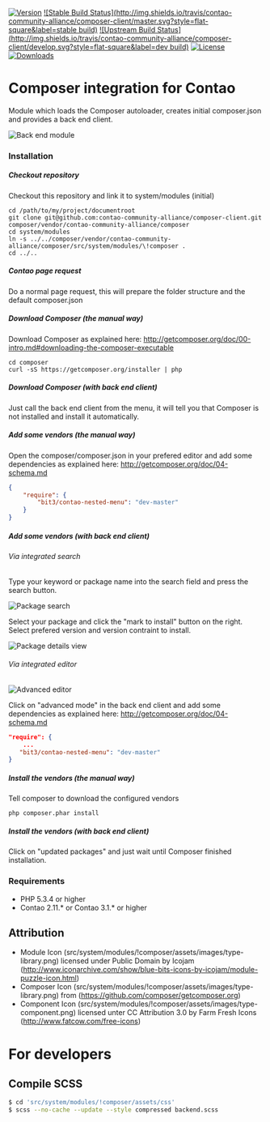[![Version](http://img.shields.io/packagist/v/contao-community-alliance/composer-client.svg?style=flat-square)](https://packagist.org/packages/contao-community-alliance/composer-client)
[![Stable Build Status](http://img.shields.io/travis/contao-community-alliance/composer-client/master.svg?style=flat-square&label=stable build)](https://travis-ci.org/contao-community-alliance/composer-client)
[![Upstream Build Status](http://img.shields.io/travis/contao-community-alliance/composer-client/develop.svg?style=flat-square&label=dev build)](https://travis-ci.org/contao-community-alliance/composer-client)
[![License](http://img.shields.io/packagist/l/contao-community-alliance/composer-client.svg?style=flat-square)](https://github.com/contao-community-alliance/composer-client/blob/master/LICENSE)
[![Downloads](http://img.shields.io/packagist/dt/contao-community-alliance/composer-client.svg?style=flat-square)](https://packagist.org/packages/contao-community-alliance/composer-client)

Composer integration for Contao
===============================

Module which loads the Composer autoloader, creates initial composer.json and provides a back end client.

![Back end module](http://c-c-a.org/files/standard/publisher/images/composer.png)

### Installation

##### Checkout repository

Checkout this repository and link it to system/modules (initial)

```
cd /path/to/my/project/documentroot
git clone git@github.com:contao-community-alliance/composer-client.git composer/vendor/contao-community-alliance/composer
cd system/modules
ln -s ../../composer/vendor/contao-community-alliance/composer/src/system/modules/\!composer .
cd ../..
```

##### Contao page request

Do a normal page request, this will prepare the folder structure and the default composer.json

##### Download Composer (the manual way)

Download Composer as explained here: http://getcomposer.org/doc/00-intro.md#downloading-the-composer-executable

```
cd composer
curl -sS https://getcomposer.org/installer | php
```

##### Download Composer (with back end client)

Just call the back end client from the menu, it will tell you that Composer is not installed and install it automatically.

##### Add some vendors (the manual way)

Open the composer/composer.json in your prefered editor and add some dependencies as explained here: http://getcomposer.org/doc/04-schema.md

```json
{
    "require": {
        "bit3/contao-nested-menu": "dev-master"
    }
}
```

##### Add some vendors (with back end client)

###### Via integrated search

Type your keyword or package name into the search field and press the search button.

![Package search](http://img705.imageshack.us/img705/5623/composer3.png)

Select your package and click the "mark to install" button on the right.
Select prefered version and version contraint to install.

![Package details view](http://img547.imageshack.us/img547/1969/composer4.png)

###### Via integrated editor

![Advanced editor](http://img199.imageshack.us/img199/9184/composer2.png)

Click on "advanced mode" in the back end client and add some dependencies as explained here: http://getcomposer.org/doc/04-schema.md

```json
"require": {
    ...
   "bit3/contao-nested-menu": "dev-master" 
}
```

##### Install the vendors (the manual way)

Tell composer to download the configured vendors

```
php composer.phar install
```

##### Install the vendors (with back end client)

Click on "updated packages" and just wait until Composer finished installation.

### Requirements
* PHP 5.3.4 or higher
* Contao 2.11.* or Contao 3.1.* or higher

Attribution
-----------

* Module Icon (src/system/modules/!composer/assets/images/type-library.png) licensed under Public Domain by Icojam (http://www.iconarchive.com/show/blue-bits-icons-by-icojam/module-puzzle-icon.html)
* Composer Icon (src/system/modules/!composer/assets/images/type-library.png) from (https://github.com/composer/getcomposer.org)
* Component Icon (src/system/modules/!composer/assets/images/type-component.png) licensed unter CC Attribution 3.0 by Farm Fresh Icons (http://www.fatcow.com/free-icons)

# For developers

## Compile SCSS

```bash
$ cd 'src/system/modules/!composer/assets/css'
$ scss --no-cache --update --style compressed backend.scss
```
